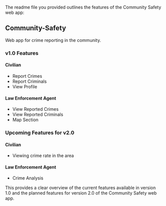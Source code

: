 The readme file you provided outlines the features of the Community Safety web app:

## Community-Safety

Web app for crime reporting in the community.

### v1.0 Features

#### Civilian
- Report Crimes
- Report Criminals
- View Profile

#### Law Enforcement Agent
- View Reported Crimes
- View Reported Criminals
- Map Section

### Upcoming Features for v2.0

#### Civilian
- Viewing crime rate in the area

#### Law Enforcement Agent
- Crime Analysis

This provides a clear overview of the current features available in version 1.0 and the planned features for version 2.0 of the Community Safety web app.